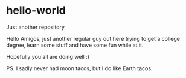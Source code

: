 # hello-world
Just another repository

Hello Amigos, 
just another regular guy out here trying to get a college degree, learn some stuff and have some fun while at it. 

Hopefully you all are doing well :) 

PS. I sadly never had moon tacos, but I do like Earth tacos.


